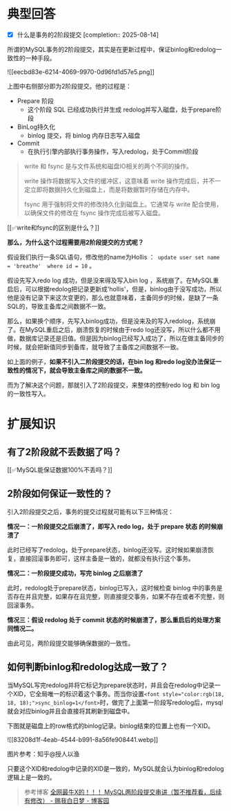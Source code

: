 # 典型回答

- [x] 什么是事务的2阶段提交  [completion:: 2025-08-14]

所谓的MySQL事务的2阶段提交，其实是在更新过程中，保证binlog和redolog一致性的一种手段。



![[eecbd83e-6214-4069-9970-0d96fd1d57e5.png]]



上图中右侧部分即为2阶段提交。他的过程是：



+ Prepare 阶段
    - 这个阶段 SQL 已经成功执行并生成 redolog并写入磁盘，处于prepare阶段
+ BinLog持久化
    - binlog 提交，将 binlog 内存日志写入磁盘
+ Commit
    - 在执行引擎内部执行事务操作，写入redolog，处于Commit阶段



> write 和 fsync 是与文件系统和磁盘IO相关的两个不同的操作。
>
> write 操作将数据写入文件的缓冲区，这意味着 write 操作完成后，并不一定立即将数据持久化到磁盘上，而是将数据暂时存储在内存中。
>
> fsync 用于强制将文件的修改持久化到磁盘上。它通常与 write 配合使用，以确保文件的修改在 fsync 操作完成后被写入磁盘。
>



[[✅write和fsync的区别是什么？]]



**那么，为什么这个过程需要用2阶段提交的方式呢？**



假设我们执行一条SQL语句，修改他的name为Hollis ：` update user set name = 'breathe'  where id = 10` 。



假设先写入redo log 成功，但是没来得及写入bin log ，系统崩了。在MySQL重启后，可以根据redolog把记录更新成'hollis'，但是，binlog由于没写成功，所以他是没有记录下来这次变更的，那么也就意味着，主备同步的时候，是缺了一条SQL的，导致主备库之间数据不一致。



那么，如果换个顺序，先写入binlog成功，但是没来及的写入redolog，系统崩了。在MySQL重启之后，崩溃恢复的时候由于redo log还没写，所以什么都不用做，数据库记录还是旧值。但是因为binlog已经写入成功了，所以在做主备同步的时候，就会把新值同步到备库，就导致了主备库之间数据不一致。



如上面的例子，**如果不引入二阶段提交的话，在bin log 和redo log没办法保证一致性的情况下，就会导致主备库之间的数据不一致。**



而为了解决这个问题，那就引入了2阶段提交，来整体的控制redo log 和 bin log的一致性写入。



# 扩展知识
## 有了2阶段就不丢数据了吗？


[[✅MySQL能保证数据100%不丢吗？]]



## 2阶段如何保证一致性的？


引入2阶段提交之后，事务的提交过程就可能有以下三种情况：



**情况一：一阶段提交之后崩溃了，即写入 redo log，处于 prepare 状态 的时候崩溃了**



此时已经写了redolog，处于prepare状态，binlog还没写。这时候如果崩溃恢复，直接回滚事务即可，这样主备是一致的，就都没有执行这个事务。



**情况二：一阶段提交成功，写完 binlog 之后崩溃了**



此时，redolog处于prepare状态，binlog已写入，这时候检查 binlog 中的事务是否存在并且完整，如果存在且完整，则直接提交事务，如果不存在或者不完整，则回滚事务。



**情况三：假设 redolog 处于 commit 状态的时候崩溃了，那么重启后的处理方案同情况二。**



由此可见，两阶段提交能够确保数据的一致性。

## <font style="color:rgb(18, 18, 18);">如何判断binlog和redolog达成一致了？</font>


<font style="color:rgb(18, 18, 18);">当MySQL写完redolog并将它标记为prepare状态时，并且会在redolog中记录一个XID，它全局唯一的标识着这个事务。而当你设置</font>`<font style="color:rgb(18, 18, 18);">sync_binlog=1</font>`<font style="color:rgb(18, 18, 18);">时，做完了上面第一阶段写redolog后，mysql就会对应binlog并且会直接将其刷新到磁盘中。</font>

<font style="color:rgb(18, 18, 18);"></font>

<font style="color:rgb(18, 18, 18);">下图就是磁盘上的row格式的binlog记录。binlog结束的位置上也有一个XID。</font>

<font style="color:rgb(18, 18, 18);"></font>

![[83208d1f-4eab-4544-b991-8a56fe908441.webp]]

图片参考：知乎@授人以渔 

<font style="color:rgb(18, 18, 18);"></font>

<font style="color:rgb(18, 18, 18);">只要这个XID和redolog中记录的XID是一致的，MySQL就会认为binlog和redolog逻辑上是一致的。</font>

> 参考博客
> [全网最牛X的！！！ MySQL两阶段提交串讲（暂不推荐看，后续有修改） - 赐我白日梦 - 博客园](https://www.cnblogs.com/ZhuChangwu/p/14255838.html)

